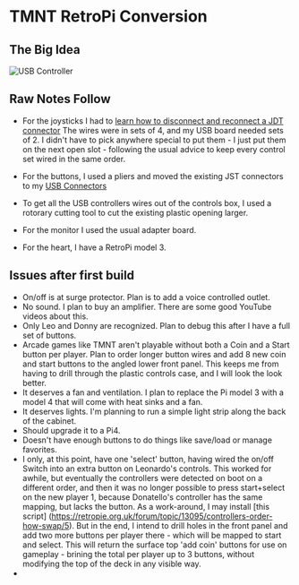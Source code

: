 
# TMNT RetroPi Conversion

## The Big Idea

![USB Controller](img/usb_1.jpg)

## Raw Notes Follow

+ For the joysticks I had to [learn how to disconnect and reconnect a JDT connector](https://youtu.be/kRvDgiX4Sk4) The wires were in sets of 4, and my USB board needed sets of 2. I didn't have to pick anywhere special to put them - I just put them on the next open slot - following the usual advice to keep every control set wired in the same order.

+ For the buttons, I used a pliers and moved the existing JST connectors to my [USB Connectors](https://smile.amazon.com/gp/aw/d/B01FZ797OC?psc=1&ref=ppx_pop_mob_b_asin_title)
+ To get all the USB controllers wires out of the controls box, I used a rotorary cutting tool to cut the existing plastic opening larger.
+ For the monitor I used the usual adapter board.
+ For the heart, I have a RetroPi model 3.


## Issues after first build

+ On/off is at surge protector. Plan is to add a voice controlled outlet.
+ No sound. I plan to buy an amplifier. There are some good YouTube videos about this.
+ Only Leo and Donny are recognized. Plan to debug this after I have a full set of buttons.
+ Arcade games like TMNT aren't playable without both a Coin and a Start button per player. Plan to order longer button wires and add 8 new coin and start buttons to the angled lower front panel. This keeps me from having to drill through the plastic controls case, and I will look the look better.
+ It deserves a fan and ventilation. I plan to replace the Pi model 3 with a model 4 that will come with heat sinks and a fan.
+ It deserves lights. I'm planning to run a simple light strip along the back of the cabinet.
+ Should upgrade it to a Pi4.
+ Doesn't have enough buttons to do things like save/load or manage favorites.
+ I only, at this point, have one 'select' button, having wired the on/off Switch into an extra button on Leonardo's controls. This worked for awhile, but eventually the controllers were detected on boot on a different order, and then it was no longer possible to press start+select on the new player 1, because Donatello's controller has the same mapping, but lacks the button. As a work-around, I may install [this script] (https://retropie.org.uk/forum/topic/13095/controllers-order-how-swap/5). But in the end, I intend to drill holes in the front panel and add two more buttons per player there - which will be mapped to start and select. This will return the surface top 'add coin' buttons for use on gameplay - brining the total per player up to 3 buttons, without modifying the top of the deck in any visible way.
+ 
